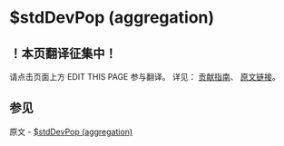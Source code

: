 # $stdDevPop (aggregation)

## ！本页翻译征集中！

请点击页面上方 EDIT THIS PAGE 参与翻译。
详见：
[贡献指南]( https://github.com/JinMuInfo/MongoDB-Manual-zh/blob/master/CONTRIBUTING.md )、
[原文链接](  https://docs.mongodb.com/manual/reference/operator/aggregation/stdDevPop/  )。
## 参见

原文 - [$stdDevPop (aggregation)]( https://docs.mongodb.com/manual/reference/operator/aggregation/stdDevPop/ )

